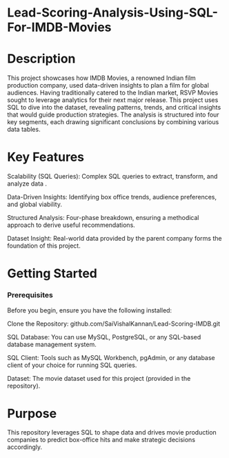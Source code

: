 # Lead-Scoring-Analysis-Using-SQL-For-IMDB-Movies

# Description
This project showcases how IMDB Movies, a renowned Indian film production company, used data-driven insights to plan a film for global audiences. Having traditionally catered to the Indian market, RSVP Movies sought to leverage analytics for their next major release. This project uses SQL to dive into the dataset, revealing patterns, trends, and critical insights that would guide production strategies. The analysis is structured into four key segments, each drawing significant conclusions by combining various data tables.

# Key Features
Scalability (SQL Queries): Complex SQL queries to extract, transform, and analyze data .

Data-Driven Insights: Identifying box office trends, audience preferences, and global viability.

Structured Analysis: Four-phase breakdown, ensuring a methodical approach to derive useful recommendations.

Dataset Insight: Real-world data provided by the parent company forms the foundation of this project.

# Getting Started

### Prerequisites
Before you begin, ensure you have the following installed:

Clone the Repository: github.com/SaiVishalKannan/Lead-Scoring-IMDB.git

SQL Database: You can use MySQL, PostgreSQL, or any SQL-based database management system.

SQL Client: Tools such as MySQL Workbench, pgAdmin, or any database client of your choice for running SQL queries.

Dataset: The movie dataset used for this project (provided in the repository).


# Purpose 
This repository leverages SQL to shape data and drives movie production companies to predict box-office hits and make strategic decisions accordingly. 
